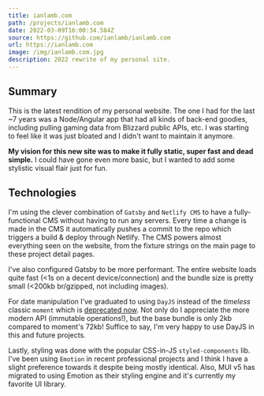 ```yaml
---
title: ianlamb.com
path: /projects/ianlamb.com
date: 2022-03-09T16:00:34.584Z
source: https://github.com/ianlamb/ianlamb.com
url: https://ianlamb.com
image: /img/ianlamb.com.jpg
description: 2022 rewrite of my personal site.
---
```


## Summary

This is the latest rendition of my personal website. The one I had for the last ~7 years was a Node/Angular app that had all kinds of back-end goodies, including pulling gaming data from Blizzard public APIs, etc. I was starting to feel like it was just bloated and I didn't want to maintain it anymore.

**My vision for this new site was to make it fully static, super fast and dead simple.** I could have gone even more basic, but I wanted to add some stylistic visual flair just for fun.

## Technologies

I'm using the clever combination of `Gatsby` and `Netlify CMS` to have a fully-functional CMS without having to run any servers. Every time a change is made in the CMS it automatically pushes a commit to the repo which triggers a build & deploy through Netlify. The CMS powers almost everything seen on the website, from the fixture strings on the main page to these project detail pages.

I've also configured Gatsby to be more performant. The entire website loads quite fast (<1s on a decent device/connection) and the bundle size is pretty small (<200kb br/gzipped, not including images).

For date manipulation I've graduated to using `DayJS` instead of the *timeless* classic `moment` which is [deprecated now](https://momentjs.com/docs/#/-project-status/). Not only do I appreciate the more modern API (immutable operations!), but the base bundle is only 2kb compared to moment's 72kb! Suffice to say, I'm very happy to use DayJS in this and future projects.

Lastly, styling was done with the popular CSS-in-JS `styled-components` lib. I've been using `Emotion` in recent professional projects and I think I have a slight preference towards it despite being mostly identical. Also, MUI v5 has migrated to using Emotion as their styling engine and it's currently my favorite UI library.